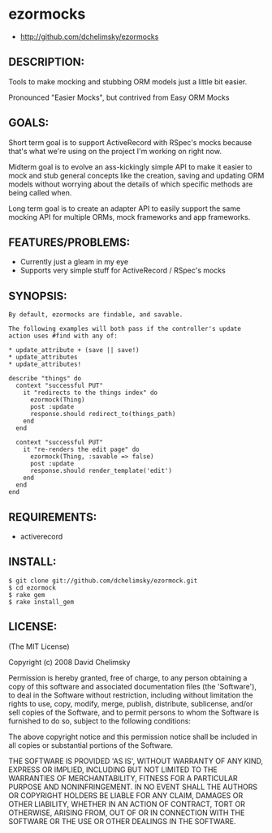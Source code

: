 # ezormocks

* http://github.com/dchelimsky/ezormocks

## DESCRIPTION:

Tools to make mocking and stubbing ORM models just a little bit easier.

Pronounced "Easier Mocks", but contrived from Easy ORM Mocks

## GOALS:

Short term goal is to support ActiveRecord with RSpec's mocks because that's
what we're using on the project I'm working on right now.

Midterm goal is to evolve an ass-kickingly simple API to make it easier to mock and stub general concepts like the creation, saving and updating ORM models without worrying about the details of which specific methods are being called when.

Long term goal is to create an adapter API to easily support the same mocking API for multiple ORMs, mock frameworks and app frameworks.

## FEATURES/PROBLEMS:

* Currently just a gleam in my eye
* Supports very simple stuff for ActiveRecord / RSpec's mocks

## SYNOPSIS:

    By default, ezormocks are findable, and savable.

    The following examples will both pass if the controller's update action uses #find with any of:

    * update_attribute + (save || save!)
    * update_attributes
    * update_attributes!

    describe "things" do
      context "successful PUT"
        it "redirects to the things index" do
          ezormock(Thing)
          post :update
          response.should redirect_to(things_path)
        end
      end

      context "successful PUT"
        it "re-renders the edit page" do
          ezormock(Thing, :savable => false)
          post :update
          response.should render_template('edit')
        end
      end
    end

## REQUIREMENTS:

* activerecord

## INSTALL:

    $ git clone git://github.com/dchelimsky/ezormock.git
    $ cd ezormock
    $ rake gem
    $ rake install_gem

## LICENSE:

(The MIT License)

Copyright (c) 2008 David Chelimsky

Permission is hereby granted, free of charge, to any person obtaining
a copy of this software and associated documentation files (the
'Software'), to deal in the Software without restriction, including
without limitation the rights to use, copy, modify, merge, publish,
distribute, sublicense, and/or sell copies of the Software, and to
permit persons to whom the Software is furnished to do so, subject to
the following conditions:

The above copyright notice and this permission notice shall be
included in all copies or substantial portions of the Software.

THE SOFTWARE IS PROVIDED 'AS IS', WITHOUT WARRANTY OF ANY KIND,
EXPRESS OR IMPLIED, INCLUDING BUT NOT LIMITED TO THE WARRANTIES OF
MERCHANTABILITY, FITNESS FOR A PARTICULAR PURPOSE AND NONINFRINGEMENT.
IN NO EVENT SHALL THE AUTHORS OR COPYRIGHT HOLDERS BE LIABLE FOR ANY
CLAIM, DAMAGES OR OTHER LIABILITY, WHETHER IN AN ACTION OF CONTRACT,
TORT OR OTHERWISE, ARISING FROM, OUT OF OR IN CONNECTION WITH THE
SOFTWARE OR THE USE OR OTHER DEALINGS IN THE SOFTWARE.